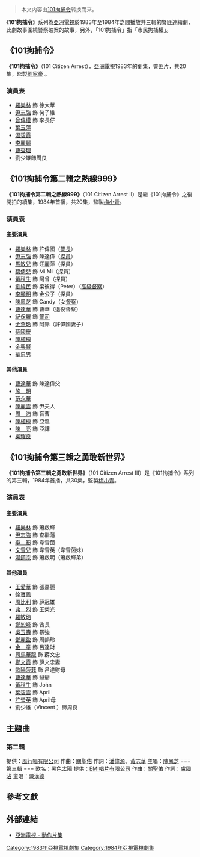 > 本文内容由[101拘捕令](https://zh.wikipedia.org/wiki/101拘捕令)转换而来。


《**101拘捕令**》系列為[亞洲電視](../Page/亞洲電視.md "wikilink")於1983年至1984年之間播放共三輯的警匪連續劇，此劇故事圍繞警察破案的故事，另外，「101拘捕令」指「市民拘捕權」。

## 《101拘捕令》

**《101拘捕令》**（101 Citizen Arrest），[亞洲電視](../Page/亞洲電視.md "wikilink")1983年的劇集，警匪片，共20集，監製[劉家豪](../Page/劉家豪.md "wikilink") 。

### 演員表

  - [羅樂林](../Page/羅樂林.md "wikilink") 飾 徐大華
  - [尹志強](../Page/尹志強.md "wikilink") 飾 何子維
  - [曾偉權](../Page/曾偉權.md "wikilink") 飾 李長仔
  - [葉玉萍](../Page/葉玉萍.md "wikilink")
  - [溫碧霞](../Page/溫碧霞.md "wikilink")
  - [李麗麗](../Page/李麗麗.md "wikilink")
  - [曹查理](../Page/曹查理.md "wikilink")
  - 劉少雄飾周良

## 《101拘捕令第二輯之熱線999》

**《101拘捕令第二輯之熱線999》**（101 Citizen Arrest II）是繼《101拘捕令》之後開拍的續集，1984年首播，共20集，監製[梅小青](../Page/梅小青.md "wikilink")。

### 演員表

#### 主要演員

  - [羅樂林](../Page/羅樂林.md "wikilink") 飾 許偉國（[警長](../Page/警長.md "wikilink")）
  - [尹志強](../Page/尹志強.md "wikilink") 飾 陳達偉（[探員](https://zh.wikipedia.org/wiki/探員 "wikilink")）
  - [馬敏兒](../Page/馬敏兒.md "wikilink") 飾 汪麗萍（探員）
  - [蔡倩兒](https://zh.wikipedia.org/wiki/蔡倩兒 "wikilink") 飾 Mi Mi（探員）
  - [黃秋生](../Page/黃秋生.md "wikilink") 飾 阿曾（探員）
  - [劉緯民](../Page/劉緯民.md "wikilink") 飾 梁彼得（Peter）（[高級督察](../Page/高級督察.md "wikilink")）
  - [李顯明](../Page/李顯明.md "wikilink") 飾 金公子（探員）
  - [陳鳳芝](https://zh.wikipedia.org/wiki/陳鳳芝 "wikilink") 飾 Candy（女[督察](https://zh.wikipedia.org/wiki/督察 "wikilink")）
  - [曹達華](../Page/曹達華.md "wikilink") 飾 曹華（退役督察）
  - [紀保羅](../Page/紀保羅.md "wikilink") 飾 [警司](../Page/警司.md "wikilink")
  - [金燕玲](../Page/金燕玲.md "wikilink") 飾 阿鈴（許偉國妻子）
  - [蔡國慶](https://zh.wikipedia.org/wiki/蔡國慶 "wikilink")
  - [陳植槐](https://zh.wikipedia.org/wiki/陳植槐 "wikilink")
  - [金興賢](../Page/金興賢.md "wikilink")
  - [華忠男](https://zh.wikipedia.org/wiki/華忠男 "wikilink")

#### 其他演員

  - [曹達華](../Page/曹達華.md "wikilink") 飾 陳達偉父
  - [施　明](../Page/施明.md "wikilink")
  - [范永華](https://zh.wikipedia.org/wiki/范永華 "wikilink")
  - [陳麗雲](../Page/陳麗雲.md "wikilink") 飾 尹夫人
  - [周　沛](https://zh.wikipedia.org/wiki/周沛 "wikilink") 飾 盲曹
  - [陳植槐](https://zh.wikipedia.org/wiki/陳植槐 "wikilink") 飾 亞溫
  - [陳　亮](https://zh.wikipedia.org/wiki/陳亮 "wikilink") 飾 亞譚
  - [吳耀良](https://zh.wikipedia.org/wiki/吳耀良 "wikilink")

## 《101拘捕令第三輯之勇敢新世界》

**《101拘捕令第三輯之勇敢新世界》**（101 Citizen Arrest III）是《101拘捕令》系列的第三輯，1984年首播，共30集，監製[梅小青](../Page/梅小青.md "wikilink")。

### 演員表

#### 主要演員

  - [羅樂林](../Page/羅樂林.md "wikilink") 飾 蕭啟輝
  - [尹志強](../Page/尹志強.md "wikilink") 飾 查繼藩
  - [李　影](../Page/李影_\(香港演員\).md "wikilink") 飾 韋雪茵
  - [文雪兒](../Page/文雪兒.md "wikilink") 飾 韋雪英（韋雪茵妹）
  - [湯鎮宗](../Page/湯鎮宗.md "wikilink") 飾 蕭啟明（蕭啟輝弟）

#### 其他演員

  - [王愛華](https://zh.wikipedia.org/wiki/王愛華 "wikilink") 飾 張嘉麗
  - [徐寶鳳](https://zh.wikipedia.org/wiki/徐寶鳳 "wikilink")
  - [周比利](../Page/周比利.md "wikilink") 飾 薜冠雄
  - [弗　烈](https://zh.wikipedia.org/wiki/弗烈 "wikilink") 飾 王榮光
  - [羅敏玲](https://zh.wikipedia.org/wiki/羅敏玲 "wikilink")
  - [鄭恕峰](../Page/鄭恕峰.md "wikilink") 飾 酋長
  - [吳玉壽](https://zh.wikipedia.org/wiki/吳玉壽 "wikilink") 飾 暴強
  - [鄧麗盈](https://zh.wikipedia.org/wiki/鄧麗盈 "wikilink") 飾 周韻玲
  - [金　童](https://zh.wikipedia.org/wiki/金童 "wikilink") 飾 呂達財
  - [司馬華龍](../Page/司馬華龍.md "wikilink") 飾 薜文忠
  - [鄭文霞](https://zh.wikipedia.org/wiki/鄭文霞 "wikilink") 飾 薜文忠妻
  - [歐陽莎菲](../Page/歐陽莎菲.md "wikilink") 飾 呂達財母
  - [曹達華](../Page/曹達華.md "wikilink") 飾 爺爺
  - [黃秋生](../Page/黃秋生.md "wikilink") 飾 John
  - [葉碧雲](https://zh.wikipedia.org/wiki/葉碧雲 "wikilink") 飾 April
  - [許瑩英](../Page/許瑩英.md "wikilink") 飾 April母
  - 劉少雄（Vincent ）飾周良

## 主題曲

### 第二輯

提供：[風行唱有限公司](https://zh.wikipedia.org/wiki/風行唱有限公司 "wikilink")
作曲：[關聖佑](https://zh.wikipedia.org/wiki/關聖佑 "wikilink")
作詞：[潘偉源](../Page/潘偉源.md "wikilink")、[黃志華](https://zh.wikipedia.org/wiki/黃志華 "wikilink")
主唱：[陳鳳芝](https://zh.wikipedia.org/wiki/陳鳳芝 "wikilink")
\=== 第三輯 === 歌名：黑色太陽
提供：[EMI唱片有限公司](https://zh.wikipedia.org/wiki/EMI唱片有限公司 "wikilink")
作曲：[關聖佑](https://zh.wikipedia.org/wiki/關聖佑 "wikilink")
作詞：[盧國沾](../Page/盧國沾.md "wikilink")
主唱：[陳漢德](https://zh.wikipedia.org/wiki/陳漢德 "wikilink")

## 參考文獻

## 外部連結

  - [亞洲電視 - 動作片集](https://archive.is/20130426123529/http://app.hkatv.com/info/atve/distribution/view.php?type=2)

[Category:1983年亞視電視劇集](https://zh.wikipedia.org/wiki/Category:1983年亞視電視劇集 "wikilink") [Category:1984年亞視電視劇集](https://zh.wikipedia.org/wiki/Category:1984年亞視電視劇集 "wikilink")